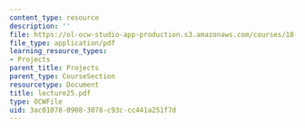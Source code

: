 ```yaml
---
content_type: resource
description: ''
file: https://ol-ocw-studio-app-production.s3.amazonaws.com/courses/18-704-seminar-in-algebra-and-number-theory-rational-points-on-elliptic-curves-fall-2004/3ac0107809083078c93ccc441a251f7d_lecture25.pdf
file_type: application/pdf
learning_resource_types:
- Projects
parent_title: Projects
parent_type: CourseSection
resourcetype: Document
title: lecture25.pdf
type: OCWFile
uid: 3ac01078-0908-3078-c93c-cc441a251f7d
---
```

